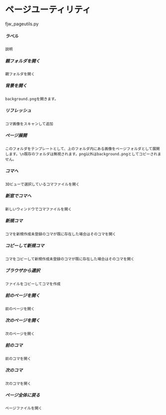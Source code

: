 # ページユーティリティ
fjw_pageutils.py
    
##### ラベル
    説明
##### 親フォルダを開く
    親フォルダを開く
##### 背景を開く
    background.pngを開きます。
##### リフレッシュ
    コマ画像をスキャンして追加
##### ページ展開
    このフォルダをテンプレートとして、上のフォルダ内にある画像をページフォルダとして展開します。\n既存のフォルダは無視されます。png以外はbackground.pngとしてコピーされません。
##### コマへ
    3Dビューで選択しているコマファイルを開く
##### 新窓でコマへ
    新しいウィンドウでコマファイルを開く
##### 新規コマ
    コマを新規作成未登録のコマが既に存在した場合はそのコマを開く
##### コピーして新規コマ
    コマをコピーして新規作成未登録のコマが既に存在した場合はそのコマを開く
##### ブラウザから選択
    ファイルをコピーしてコマを作成
##### 前のページを開く
    前のページを開く
##### 次のページを開く
    次のページを開く
##### 前のコマ
    前のコマを開く
##### 次のコマ
    次のコマを開く
##### ページ全体に戻る
    ページファイルを開く
